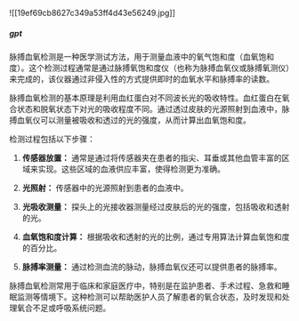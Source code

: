 ![[19ef69cb8627c349a53ff4d43e56249.jpg]]
##### gpt
脉搏血氧检测是一种医学测试方法，用于测量血液中的氧气饱和度（血氧饱和度）。这个检测过程通常是通过脉搏氧饱和度仪（也称为脉搏血氧仪或脉搏氧测仪）来完成的，该仪器通过非侵入性的方式提供即时的血氧水平和脉搏率的读数。

脉搏血氧检测的基本原理是利用血红蛋白对不同波长光的吸收特性。血红蛋白在氧合状态和脱氧状态下对光的吸收程度不同。通过透过皮肤的光源照射到血液中，脉搏血氧仪可以测量被吸收和透过的光的强度，从而计算出血氧饱和度。

检测过程包括以下步骤：

1. **传感器放置：** 通常是通过将传感器夹在患者的指尖、耳垂或其他血管丰富的区域来实现。这些区域的血液供应丰富，使得检测更为准确。
    
2. **光照射：** 传感器中的光源照射到患者的血液中。
    
3. **光吸收测量：** 探头上的光接收器测量经过皮肤后的光的强度，包括吸收和透射的光。
    
4. **血氧饱和度计算：** 根据吸收和透射的光的比例，通过专用算法计算血氧饱和度的百分比。
    
5. **脉搏率测量：** 通过检测血流的脉动，脉搏血氧仪还可以提供患者的脉搏率。
    

脉搏血氧检测常用于临床和家庭医疗中，特别是在监护患者、手术过程、急救和睡眠监测等情境下。这种检测可以帮助医护人员了解患者的氧合状态，及时发现和处理氧合不足或呼吸系统问题。